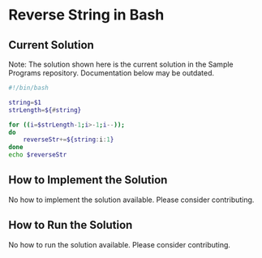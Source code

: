 # Reverse String in Bash

## Current Solution

Note: The solution shown here is the current solution in the Sample Programs repository. Documentation below may be outdated.

```Bash
#!/bin/bash

string=$1
strLength=${#string}

for ((i=$strLength-1;i>-1;i--)); 
do
    reverseStr+=${string:i:1}
done
echo $reverseStr
```

## How to Implement the Solution

No how to implement the solution available. Please consider contributing.

## How to Run the Solution

No how to run the solution available. Please consider contributing.